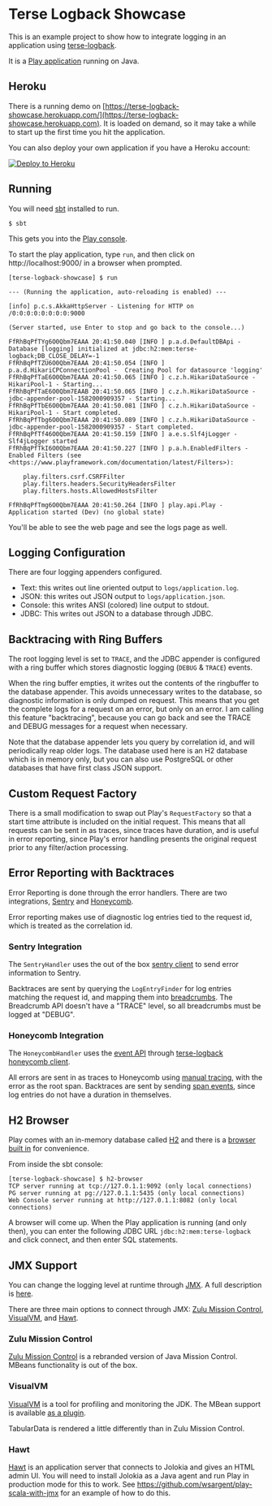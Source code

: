 # Terse Logback Showcase

This is an example project to show how to integrate logging in an application using [terse-logback](https://github.com/tersesystems/terse-logback).

It is a [Play application](https://www.playframework.com/documentation/2.8.x/JavaHome) running on Java.

## Heroku

There is a running demo on [https://terse-logback-showcase.herokuapp.com/](https://terse-logback-showcase.herokuapp.com).  It is loaded on demand, so it may take a while to start up the first time you hit the application.

You can also deploy your own application if you have a Heroku account:

[![Deploy to Heroku](https://www.herokucdn.com/deploy/button.png)](https://heroku.com/deploy)

## Running

You will need [sbt](https://www.scala-sbt.org/) installed to run.

```
$ sbt
```

This gets you into the [Play console](https://www.playframework.com/documentation/2.8.x/PlayConsole).

To start the play application, type `run`, and then click on http://localhost:9000/ in a browser when prompted.

```
[terse-logback-showcase] $ run

--- (Running the application, auto-reloading is enabled) ---

[info] p.c.s.AkkaHttpServer - Listening for HTTP on /0:0:0:0:0:0:0:0:9000

(Server started, use Enter to stop and go back to the console...)

FfRhBqPfTYg6O0Qbm7EAAA 20:41:50.040 [INFO ] p.a.d.DefaultDBApi -  Database [logging] initialized at jdbc:h2:mem:terse-logback;DB_CLOSE_DELAY=-1
FfRhBqPfTZU6O0Qbm7EAAA 20:41:50.054 [INFO ] p.a.d.HikariCPConnectionPool -  Creating Pool for datasource 'logging'
FfRhBqPfTaE6O0Qbm7EAAA 20:41:50.065 [INFO ] c.z.h.HikariDataSource -  HikariPool-1 - Starting...
FfRhBqPfTaE6O0Qbm7EAAB 20:41:50.065 [INFO ] c.z.h.HikariDataSource -  jdbc-appender-pool-1582000909357 - Starting...
FfRhBqPfTbE6O0Qbm7EAAA 20:41:50.081 [INFO ] c.z.h.HikariDataSource -  HikariPool-1 - Start completed.
FfRhBqPfTbg6O0Qbm7EAAA 20:41:50.089 [INFO ] c.z.h.HikariDataSource -  jdbc-appender-pool-1582000909357 - Start completed.
FfRhBqPfTf46O0Qbm7EAAA 20:41:50.159 [INFO ] a.e.s.Slf4jLogger -  Slf4jLogger started
FfRhBqPfTkI6O0Qbm7EAAA 20:41:50.227 [INFO ] p.a.h.EnabledFilters -  Enabled Filters (see <https://www.playframework.com/documentation/latest/Filters>):

    play.filters.csrf.CSRFFilter
    play.filters.headers.SecurityHeadersFilter
    play.filters.hosts.AllowedHostsFilter

FfRhBqPfTmg6O0Qbm7EAAA 20:41:50.264 [INFO ] play.api.Play -  Application started (Dev) (no global state)
```

You'll be able to see the web page and see the logs page as well.

## Logging Configuration

There are four logging appenders configured.  

* Text: this writes out line oriented output to `logs/application.log`.
* JSON: this writes out JSON output to `logs/application.json`.
* Console: this writes ANSI (colored) line output to stdout.
* JDBC: This writes out JSON to a database through JDBC.

## Backtracing with Ring Buffers

The root logging level is set to `TRACE`, and the JDBC appender is configured with a ring buffer which stores diagnostic logging (`DEBUG` & `TRACE`) events.

When the ring buffer empties, it writes out the contents of the ringbuffer to the database appender.  This avoids unnecessary writes to the database, so diagnostic information is only dumped on request.    This means that you get the complete logs for a request on an error, but only on an error.  I am calling this feature "backtracing", because you can go back and see the TRACE and DEBUG messages for a request when necessary.

Note that the database appender lets you query by correlation id, and will periodically reap older logs.  The database used here is an H2 database which is in memory only, but you can also use PostgreSQL or other databases that have first class JSON support.

## Custom Request Factory

There is a small modification to swap out Play's `RequestFactory` so that a start time attribute is included on the initial request.  This means that all requests can be sent in as traces, since traces have duration, and is useful in error reporting, since Play's error handling presents the original request prior to any filter/action processing.

## Error Reporting with Backtraces

Error Reporting is done through the error handlers.  There are two integrations, [Sentry](https://sentry.io/welcome/) and [Honeycomb](https://www.honeycomb.io/).

Error reporting makes use of diagnostic log entries tied to the request id, which is treated as the correlation id.

### Sentry Integration

The `SentryHandler` uses the out of the box [sentry client](https://docs.sentry.io/clients/java/) to send error information to Sentry.

Backtraces are sent by querying the `LogEntryFinder` for log entries matching the request id, and mapping them into [breadcrumbs](https://docs.sentry.io/enriching-error-data/breadcrumbs/?platform=java).  The Breadcrumb API doesn't have a "TRACE" level, so all breadcrumbs must be logged at "DEBUG".

### Honeycomb Integration

The `HoneycombHandler` uses the [event API](https://docs.honeycomb.io/api/events/) through [terse-logback honeycomb client](https://tersesystems.com/blog/2019/08/22/tracing-with-logback-and-honeycomb/).  

All errors are sent in as traces to Honeycomb using [manual tracing](https://docs.honeycomb.io/working-with-your-data/tracing/send-trace-data/#manual-tracing), with the error as the root span.  Backtraces are sent by sending [span events](https://docs.honeycomb.io/working-with-your-data/tracing/send-trace-data/#span-events), since log entries do not have a duration in themselves.

## H2 Browser

Play comes with an in-memory database called [H2](https://h2database.com/html/main.html) and there is a [browser built in](https://www.playframework.com/documentation/2.8.x/Developing-with-the-H2-Database) for convenience.

From inside the sbt console:

```
[terse-logback-showcase] $ h2-browser
TCP server running at tcp://127.0.1.1:9092 (only local connections)
PG server running at pg://127.0.1.1:5435 (only local connections)
Web Console server running at http://127.0.1.1:8082 (only local connections)
```

A browser will come up.  When the Play application is running (and only then), you can enter the following JDBC URL `jdbc:h2:mem:terse-logback` and click connect, and then enter SQL statements.

## JMX Support

You can change the logging level at runtime through [JMX](https://docs.oracle.com/javase/tutorial/jmx/overview/index.html).  A full description is [here](https://tersesystems.com/blog/2019/12/24/controlling-logging-in-a-running-jvm/).

There are three main options to connect through JMX: [Zulu Mission Control](https://www.azul.com/products/zulu-mission-control/), [VisualVM](https://visualvm.github.io/), and [Hawt](https://hawt.io/).

### Zulu Mission Control

[Zulu Mission Control](https://www.azul.com/products/zulu-mission-control/) is a rebranded version of Java Mission Control.  MBeans functionality is out of the box.

### VisualVM

[VisualVM](https://visualvm.github.io/) is a tool for profiling and monitoring the JDK.  The MBean support is available [as a plugin](https://visualvm.github.io/plugins.html).

TabularData is rendered a little differently than in Zulu Mission Control.

### Hawt

[Hawt](https://hawt.io/) is an application server that connects to Jolokia and gives an HTML admin UI.  You will need to install Jolokia as a Java agent and run Play in production mode for this to work.  See https://github.com/wsargent/play-scala-with-jmx for an example of how to do this.